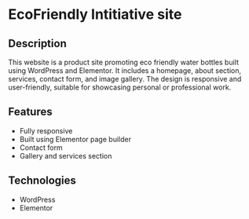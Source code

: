 # EcoFriendly Intitiative site

## Description
This website is a product site promoting eco friendly water bottles built using WordPress and Elementor. It includes a homepage, about section, services, contact form, and image gallery. The design is responsive and user-friendly, suitable for showcasing personal or professional work.

## Features
- Fully responsive
- Built using Elementor page builder
- Contact form
- Gallery and services section

## Technologies
- WordPress
- Elementor
